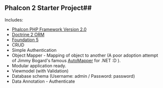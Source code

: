 ## Phalcon 2 Starter Project##


Includes:

- [Phalcon PHP Framework Version 2.0](http://phalconphp.com/en/)
- [Doctrine 2 ORM](http://www.doctrine-project.org/)
- [Foundation 5](http://foundation.zurb.com/)
- CRUD
- Simple Authentication
- Object Mapper - Mapping of object to another (A poor adoption attempt of Jimmy Bogard's famous [AutoMapper](http://automapper.org/) for .NET :D ).
- Modular application ready.
- Viewmodel (with Validation)    
- Database schema (Username: admin / Password: password)
- Data Annotation - Authenticate